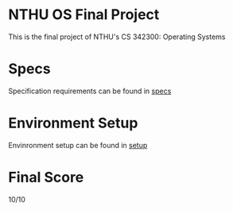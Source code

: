 # NTHU OS Final Project
This is the final project of NTHU's CS 342300: Operating Systems

# Specs 
Specification requirements can be found in [specs](112_OS_Final_Project.pdf)

# Environment Setup
Envinronment setup can be found in [setup](Environment_&_NachOS_Installation.pdf)

# Final Score
10/10
